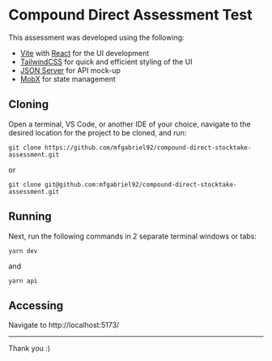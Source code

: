 # Compound Direct Assessment Test

This assessment was developed using the following:

- [Vite](https://vite.dev/) with [React](https://react.dev/) for the UI development
- [TailwindCSS](https://tailwindui.com/) for quick and efficient styling of the UI
- [JSON Server](https://www.npmjs.com/package/json-server) for API mock-up
- [MobX](https://mobx.js.org/README.html) for state management

## Cloning

Open a terminal, VS Code, or another IDE of your choice, navigate to the desired location for the project to be cloned, and run:

```
git clone https://github.com/mfgabriel92/compound-direct-stocktake-assessment.git
```

or

```
git clone git@github.com:mfgabriel92/compound-direct-stocktake-assessment.git
```

## Running

Next, run the following commands in 2 separate terminal windows or tabs:

```
yarn dev
```

and

```
yarn api
```

## Accessing

Navigate to http://localhost:5173/

---

Thank you :)